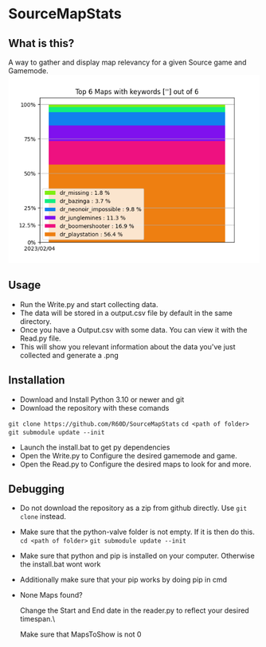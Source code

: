 
# SourceMapStats


## What is this?
A way to gather and display map relevancy for a given Source game and Gamemode.
![example](./output.png)



## Usage
* Run the Write.py and start collecting data.
* The data will be stored in a output.csv file by default in the same directory.
* Once you have a Output.csv with some data. You can view it with the Read.py file.
* This will show you relevant information about the data you've just collected and generate a .png 

## Installation
* Download and Install Python 3.10 or newer and git
* Download the repository with these comands
        
```git clone https://github.com/R60D/SourceMapStats```
```cd <path of folder>```
```git submodule update --init```
        
* Launch the install.bat to get py dependencies
* Open the Write.py to Configure the desired gamemode and game.
* Open the Read.py to Configure the desired maps to look for and more.

## Debugging
* Do not download the repository as a zip from github directly. Use ```git clone``` instead.

* Make sure that the python-valve folder is not empty. If it is then do this.
```cd <path of folder>```
```git submodule update --init```

* Make sure that python and pip is installed on your computer. Otherwise the install.bat wont work
* Additionally make sure that your pip works by doing pip in cmd
* None Maps found?

    Change the Start and End date in the reader.py to reflect your desired timespan.\

    Make sure that MapsToShow is not 0

